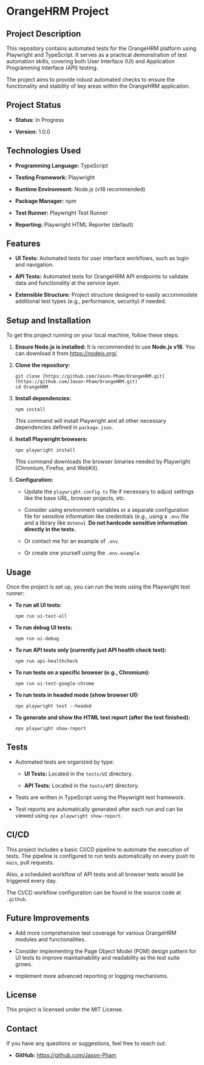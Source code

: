 # OrangeHRM Project

## Project Description

This repository contains automated tests for the OrangeHRM platform using Playwright and TypeScript. It serves as a practical demonstration of test automation skills, covering both User Interface (UI) and Application Programming Interface (API) testing.

The project aims to provide robust automated checks to ensure the functionality and stability of key areas within the OrangeHRM application.

## Project Status

* **Status:** In Progress

* **Version:** 1.0.0

## Technologies Used

* **Programming Language:** TypeScript

* **Testing Framework:** Playwright

* **Runtime Environment:** Node.js (v18 recommended)

* **Package Manager:** npm

* **Test Runner:** Playwright Test Runner

* **Reporting:** Playwright HTML Reporter (default)

## Features

* **UI Tests:** Automated tests for user interface workflows, such as login and navigation.

* **API Tests:** Automated tests for OrangeHRM API endpoints to validate data and functionality at the service layer.

* **Extensible Structure:** Project structure designed to easily accommodate additional test types (e.g., performance, security) if needed.

## Setup and Installation

To get this project running on your local machine, follow these steps:

1. **Ensure Node.js is installed:** It is recommended to use **Node.js v18**. You can download it from <https://nodejs.org/>.

2. **Clone the repository:**

   ```
   git clone [https://github.com/Jason-Pham/OrangeHRM.git](https://github.com/Jason-Pham/OrangeHRM.git)
   cd OrangeHRM

   ```

3. **Install dependencies:**

   ```
   npm install

   ```

   This command will install Playwright and all other necessary dependencies defined in `package.json`.

4. **Install Playwright browsers:**

   ```
   npx playwright install

   ```

   This command downloads the browser binaries needed by Playwright (Chromium, Firefox, and WebKit).

5. **Configuration:**

   * Update the `playwright.config.ts` file if necessary to adjust settings like the base URL, browser projects, etc.

   * Consider using environment variables or a separate configuration file for sensitive information like credentials (e.g., using a `.env` file and a library like `dotenv`). **Do not hardcode sensitive information directly in the tests.**
   * Or contact me for an example of `.env`.
   * Or create one yourself using the `.env.example`.

## Usage

Once the project is set up, you can run the tests using the Playwright test runner:

* **To run all UI tests:**

  ```
  npm run ui-test-all

  ```

* **To run debug UI tests:**

  ```
  npm run ui-debug

  ```

* **To run API tests only (currently just API health check test):**

  ```
  npm run api-healthcheck

  ```

* **To run tests on a specific browser (e.g., Chromium):**

  ```
  npm run ui-test-google-chrome

  ```

* **To run tests in headed mode (show browser UI):**

  ```
  npx playwright test --headed

  ```

* **To generate and show the HTML test report (after the test finished):**

  ```
  npx playwright show-report

  ```

## Tests

* Automated tests are organized by type:

  * **UI Tests:** Located in the `tests/UI` directory.

  * **API Tests:** Located in the `tests/API` directory.

* Tests are written in TypeScript using the Playwright test framework.

* Test reports are automatically generated after each run and can be viewed using `npx playwright show-report`.


## CI/CD

This project includes a basic CI/CD pipeline to automate the execution of tests. The pipeline is configured to run tests automatically on every push to `main`, pull requests.

Also, a scheduled workflow of API tests and all browser tests would be triggered every day.

The CI/CD workflow configuration can be found in the source code at `.github`.


## Future Improvements

* Add more comprehensive test coverage for various OrangeHRM modules and functionalities.

* Consider implementing the Page Object Model (POM) design pattern for UI tests to improve maintainability and readability as the test suite grows.

* Implement more advanced reporting or logging mechanisms.


## License

This project is licensed under the MIT License.


## Contact

If you have any questions or suggestions, feel free to reach out:

* **GitHub:** <https://github.com/Jason-Pham>
